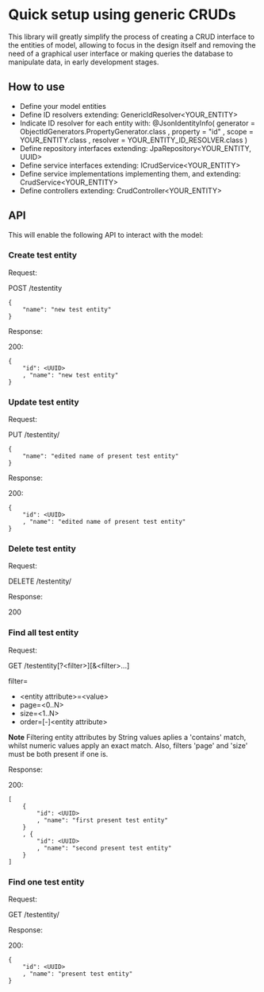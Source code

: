 # Quick setup using generic CRUDs

This library will greatly simplify the process of creating
a CRUD interface to the entities of model, allowing to focus
in the design itself and removing the need of a graphical
user interface or making queries the database to manipulate
data, in early development stages.

## How to use

- Define your model entities
- Define ID resolvers extending: GenericIdResolver<YOUR_ENTITY>
- Indicate ID resolver for each entity with:
@JsonIdentityInfo(
        generator = ObjectIdGenerators.PropertyGenerator.class
        , property = "id"
        , scope = YOUR_ENTITY.class
        , resolver = YOUR_ENTITY_ID_RESOLVER.class
)
- Define repository interfaces extending: JpaRepository<YOUR_ENTITY, UUID>
- Define service interfaces extending: ICrudService<YOUR_ENTITY>
- Define service implementations implementing them, and extending: CrudService<YOUR_ENTITY>
- Define controllers extending: CrudController<YOUR_ENTITY>

## API

This will enable the following API to interact with the model:

### Create test entity

Request:

POST /testentity
```
{
	"name": "new test entity"
}
```

Response:

200:
```
{
    "id": <UUID>
    , "name": "new test entity"
}
```

### Update test entity

Request:

PUT /testentity/<UUID>
```
{
    "name": "edited name of present test entity"
}
```

Response:

200:
```
{
    "id": <UUID>
    , "name": "edited name of present test entity"
}
```

### Delete test entity

Request:

DELETE /testentity/<UUID>

Response:

200

### Find all test entity

Request:

GET /testentity[?\<filter>][&\<filter>...]

filter=
- \<entity attribute>=\<value>
- page=<0..N>
- size=<1..N>
- order=[-]\<entity attribute>

**Note**
Filtering entity attributes by String values aplies a 'contains'
match, whilst numeric values apply an exact match. Also, filters
'page' and 'size' must be both present if one is.

Response:

200:
```
[
    {
        "id": <UUID>
        , "name": "first present test entity"
    }
    , {
        "id": <UUID>
        , "name": "second present test entity"
    }
]
```

### Find one test entity

Request:

GET /testentity/<UUID>

Response:

200:
```
{
    "id": <UUID>
    , "name": "present test entity"
}
```

